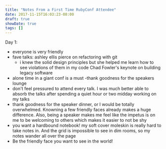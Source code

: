 ```yaml
---
title: "Notes From a First Time RubyConf Attendee"
date: 2017-11-15T16:03:23-08:00
draft: true
showDate: true
tags: []
---
```


Day 1:
- everyone is very friendly
- fave talks: ashley ellis pierce on refactoring with git
	- i knew the solid design principles but she helped me learn how to see violations of them in my code
	Chad Fowler's keynote on building legacy software
- alone time in a giant conf is a must -thank goodness for the speakers lounge
- don't feel pressured to attend every talk. I was much better able to absorb the talks after spending a quiet hour or two midday working on my talks
- thank goodness for the speaker dinner, or I would be totally overwhelmed. Knowning a few friendly faces already makes a huge difference. Also, being a speaker makes me feel like the impetus is on me to be welcoming to others which makes it easier to not be shy
- you want a hardbound notebook! my soft cover moleskin is really hard to take notes in. And the grid is impossible to see in dim rooms, so my notes wander all over the page
- Be the friendly face you want to see in the world!
